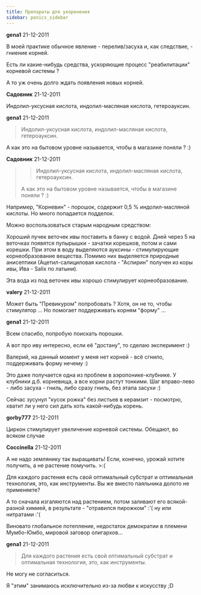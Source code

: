 ```yaml
---
title: Препараты для укоренения
sidebar: ponics_sidebar
---
```


**gena1** 21-12-2011

В моей практике обычное явление - перелив/засуха и, как следствие, - гниение корней.

Есть ли какие-нибудь средства, ускоряющие процесс "реабилитации" корневой системы ?

А то уж очень долго ждать появления новых корней.


**Садовник** 21-12-2011

Индолил-уксусная кислота, индолил-масляная кислота, гетероауксин.


**gena1** 21-12-2011

> Индолил-уксусная кислота, индолил-масляная кислота, гетероауксин.

А как это на бытовом уровне называется, чтобы в магазине поняли ? :)


**Садовник** 21-12-2011

> > Индолил-уксусная кислота, индолил-масляная кислота, гетероауксин.
> 
> 
> 
> А как это на бытовом уровне называется, чтобы в магазине поняли ? :)

Например, "Корневин" - порошок, содержит 0,5 % индолил-масляной кислоты. Но много попадается подделок.

Можно воспользоваться старым народным средством:

Хороший пучек веточек ивы поставить в банку с водой. Дней через 5 на веточках появятся пупырышки - зачатки корешков, потом и сами корешки. При этом в воду выделяются ауксины - стимулирующие корнеобразование вещества. Помимо них выделяется природные анисептики (Ацетил-салициловая кислота - "Аспирин" получен из коры ивы, Ива - Salix по латыни).

Эта вода из под веточек ивы хорошо стимулирует корнеобразование. 


**valery** 21-12-2011

Может быть "Превикуром" попробовать ? Хотя, он не то, чтобы стимулятор ... Но помогает поддерживать корням "форму" ...


**gena1** 21-12-2011

Всем спасибо, попробую поискать порошки.

А вот про иву интересно, если её "достану", то сделаю эксперимент :)

Валерий, на данный момент у меня нет корней - всё сгнило, поддерживать форму нечему :)

Это даже получается одна из проблем в аэропонике-клубнике. У клубники д.б. корневища, а все корни растут тонкими. Шаг вправо-лево - либо засуха - гниль, либо сразу гниль, без этапа засухи :)

Сейчас зусунул "кусок рожка" без листьев в керамзит - посмотрю, хватит ли у него сил дать хоть какой-нибудь корень.


**gorby777** 21-12-2011

Циркон стимулирует увеличение корневой системы. Обещают, во всяком случае


**Coccinella** 21-12-2011

А не надо землянику так выращивать! Если, конечно, урожай хотите получить, а не растение помучить. &gt;:(

Для каждого растения есть свой оптимальный субстрат и оптимальная технология, это, как инструменты. Вы же вместо паяльника долото не применяете?

А то сначала изгаляются над растением, потом заливают его всякой-разной химией, в результате - "отравился пирожком" :&#039;( ну или нитратами :&#039;(

Виновато глобальное потепление, недостаток демократии в племени Мумбо-Юмбо, мировой заговор олигархов...


**gena1** 21-12-2011

> Для каждого растения есть свой оптимальный субстрат и оптимальная технология, это, как инструменты.

Не могу не согласиться.

Я "этим" занимаюсь исключительно из-за любви к искусству ;D


